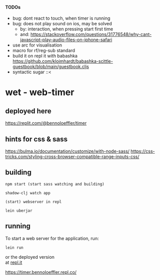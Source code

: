 #### TODOs
- bug: dont react to touch, when timer is running
- bug: does not play sound on ios, may be solved  
  - by: interaction, when pressing start first time
  - and: https://stackoverflow.com/questions/31776548/why-cant-javascript-play-audio-files-on-iphone-safari
- use arc for visualisation
- macro for rf/reg-sub standard
- build it on repl it with babashka
  https://github.com/kloimhardt/babashka-scittle-guestbook/blob/main/guestbook.cljs
- syntactic sugar ::<


# wet - web-timer

## deployed here
https://replit.com/@bennoloeffler/timer

## hints for css & sass
https://bulma.io/documentation/customize/with-node-sass/
https://css-tricks.com/styling-cross-browser-compatible-range-inputs-css/

## building
```
npm start (start sass watching and building)
```
```
shadow-clj watch app
```
```
(start) webserver in repl
```
```
lein uberjar
```
## running
To start a web server for the application, run:
```
lein run 
```
or the deployed version   
at [repl.it](https://repl.it)

https://timer.bennoloeffler.repl.co/

